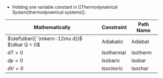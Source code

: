- Holding one variable constant in [[Thermodynamical System|thermodynamical systems]]:

| Mathematically | Constraint | Path Name |
| ---- | ---- | ---- |
| $\def\dbar{{¯\mkern-12mu d}}$ $\dbar Q = 0$ | Adiabatic | Adiabat |
| $dT = 0$ | Isothermal | Isotherm |
| $dp = 0$ | Isobaric | Isobar |
| $dV=0$ | Isochoric | Isochar |

